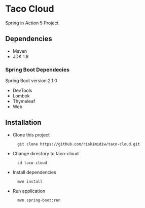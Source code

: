 # Taco Cloud
Spring in Action 5 Project

## Dependencies
- Maven
- JDK 1.8

### Spring Boot Dependecies
Spring Boot version 2.1.0

- DevTools
- Lombok
- Thymeleaf
- Web

## Installation
- Clone this project

        git clone https://github.com/riskimidiw/taco-cloud.git
  
- Change directory to taco-cloud

        cd taco-cloud
     
- Install dependencies

        mvn install
    
- Run application

        mvn spring-boot:run 
